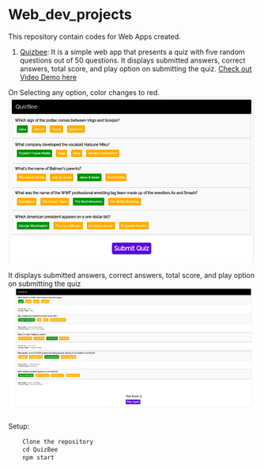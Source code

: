 # Web_dev_projects
This repository contain codes for Web Apps created. 


1. [Quizbee](/QuizBee): It is a simple web app that presents a quiz with five random questions out of 50 questions. It displays submitted answers, correct answers, total score, and play option on submitting the quiz.
[Check out Video Demo here](/QuizBee/Quizbee.mp4) 

On Selecting any option, color changes to red.
![Quiz](/QuizBee/quiz.png)

It displays submitted answers, correct answers, total score, and play option on submitting the quiz
![On Submission](/QuizBee/solution.png)

Setup:
```
    Clone the repository
    cd QuizBee
    npm start
```
